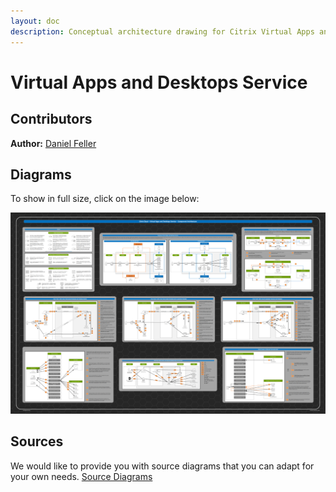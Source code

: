 ```yaml
---
layout: doc
description: Conceptual architecture drawing for Citrix Virtual Apps and Desktop deployment in Citrix Cloud.
---
```

# Virtual Apps and Desktops Service

## Contributors

**Author:** [Daniel Feller](https://twitter.com/djfeller)

## Diagrams

To show in full size, click on the image below:

[![Virtual Apps and Desktops Service Poster](/en-us/tech-zone/learn/media/diagrams-posters_virtual-apps-and-desktops-service_poster.png)](/en-us/tech-zone/learn/downloads/diagrams-posters_virtual-apps-and-desktops-service_poster.png)

## Sources

We would like to provide you with source diagrams that you can adapt for your own needs. [Source Diagrams](https://citrix.sharefile.com/d-s6990f8c56eb4f45a)